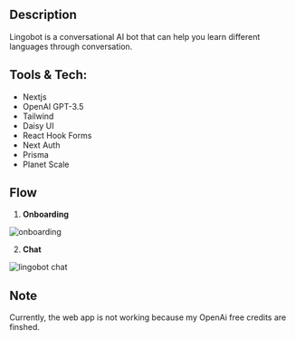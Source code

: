 ## Description
Lingobot is a conversational AI bot that can help you learn different languages through conversation. 

## Tools & Tech:
- Nextjs
- OpenAI GPT-3.5
- Tailwind
- Daisy UI
- React Hook Forms
- Next Auth
- Prisma
- Planet Scale


## Flow

1. **Onboarding**

![onboarding](https://github.com/itskaransingh/LingoBot/assets/112791089/78d65379-dd9e-4543-9c33-4f52d7701104)

2. **Chat**

![lingobot chat](https://github.com/itskaransingh/LingoBot/assets/112791089/a810f358-466a-40d3-9ab0-43ddb03ba81d)

## Note

Currently, the web app is not working because my OpenAi free credits are finshed.

